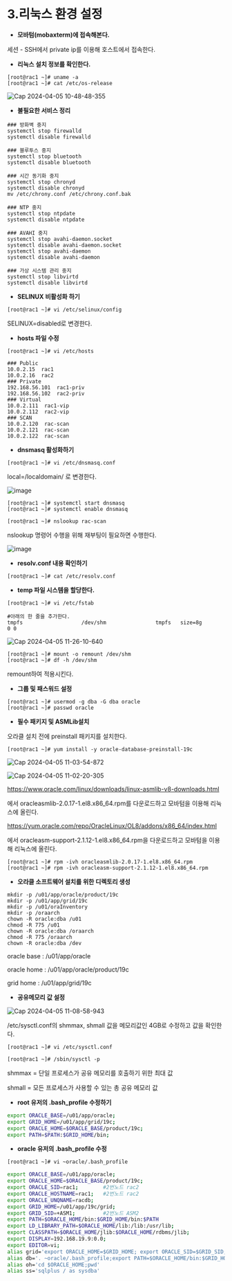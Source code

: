 # **3.리눅스 환경 설정**

- **모바텀(mobaxterm)에 접속해본다.**

세션 - SSH에서 private ip를 이용해 호스트에서 접속한다.

- **리눅스 설치 정보를 확인한다.**

```
[root@rac1 ~]# uname -a
[root@rac1 ~]# cat /etc/os-release
```

![Cap 2024-04-05 10-48-48-355](https://github.com/oraclejyp/19c_rac_inst/assets/133745372/679536ac-c814-4127-b537-889e9b34f1b3)

- **불필요한 서비스 정리**

```
### 방화벽 중지
systemctl stop firewalld
systemctl disable firewalld

### 블루투스 중지
systemctl stop bluetooth
systemctl disable bluetooth

### 시간 동기화 중지
systemctl stop chronyd
systemctl disable chronyd
mv /etc/chrony.conf /etc/chrony.conf.bak

### NTP 중지
systemctl stop ntpdate
systemctl disable ntpdate

### AVAHI 중지
systemctl stop avahi-daemon.socket
systemctl disable avahi-daemon.socket
systemctl stop avahi-daemon
systemctl disable avahi-daemon

### 가상 시스템 관리 중지
systemctl stop libvirtd
systemctl disable libvirtd
```

- **SELINUX 비활성화 하기**

```
[root@rac1 ~]# vi /etc/selinux/config
```

SELINUX=disabled로 변경한다.


- **hosts 파일 수정**
```
[root@rac1 ~]# vi /etc/hosts

### Public
10.0.2.15  rac1
10.0.2.16  rac2        
### Private
192.168.56.101  rac1-priv 
192.168.56.102  rac2-priv
### Virtual
10.0.2.111  rac1-vip 
10.0.2.112  rac2-vip 
### SCAN
10.0.2.120  rac-scan    
10.0.2.121  rac-scan    
10.0.2.122  rac-scan    
```

- **dnsmasq 활성화하기**

```
[root@rac1 ~]# vi /etc/dnsmasq.conf
```

local=/localdomain/ 로 변경한다.

![image](https://github.com/oraclejyp/19c_rac_inst/assets/133745372/69ecbd74-979d-4432-92cc-b9fd39c33950)

```
[root@rac1 ~]# systemctl start dnsmasq
[root@rac1 ~]# systemctl enable dnsmasq

[root@rac1 ~]# nslookup rac-scan
```

nslookup 명령어 수행을 위해 재부팅이 필요하면 수행한다.

![image](https://github.com/oraclejyp/19c_rac_inst/assets/133745372/5716153f-6012-4c39-8617-a7c84fca9254)

- **resolv.conf 내용 확인하기**

```
[root@rac1 ~]# cat /etc/resolv.conf
```

- **temp 파일 시스템을 할당한다.**

```
[root@rac1 ~]# vi /etc/fstab

#아래의 한 줄을 추가한다.
tmpfs                   /dev/shm                tmpfs   size=8g         0 0
```

![Cap 2024-04-05 11-26-10-640](https://github.com/oraclejyp/19c_rac_inst/assets/133745372/27d33d59-f198-4c40-b458-b89a32c3d855)

```
[root@rac1 ~]# mount -o remount /dev/shm
[root@rac1 ~]# df -h /dev/shm
```

remount하여 적용시킨다.


- **그룹 및 패스워드 설정**

```
[root@rac1 ~]# usermod -g dba -G dba oracle
[root@rac1 ~]# passwd oracle
```

- **필수 패키지 및 ASMLib설치**

오라클 설치 전에 preinstall 패키지를 설치한다.

```
[root@rac1 ~]# yum install -y oracle-database-preinstall-19c
```

![Cap 2024-04-05 11-03-54-872](https://github.com/oraclejyp/19c_rac_inst/assets/133745372/e4e5d105-bd42-4ee8-ba34-1fd685e48030)

![Cap 2024-04-05 11-02-20-305](https://github.com/oraclejyp/19c_rac_inst/assets/133745372/e3a34bf0-10c1-4610-9638-5965436ff5b8)

https://www.oracle.com/linux/downloads/linux-asmlib-v8-downloads.html

에서 oracleasmlib-2.0.17-1.el8.x86_64.rpm를 다운로드하고 모바텀을 이용해 리눅스에 올린다.

https://yum.oracle.com/repo/OracleLinux/OL8/addons/x86_64/index.html

에서 oracleasm-support-2.1.12-1.el8.x86_64.rpm을 다운로드하고 모바텀을 이용해 리눅스에 올린다.

```
[root@rac1 ~]# rpm -ivh oracleasmlib-2.0.17-1.el8.x86_64.rpm
[root@rac1 ~]# rpm -ivh oracleasm-support-2.1.12-1.el8.x86_64.rpm
```

- **오라클 소프트웨어 설치를 위한 디렉토리 생성**

```
mkdir -p /u01/app/oracle/product/19c
mkdir -p /u01/app/grid/19c
mkdir -p /u01/oraInventory
mkdir -p /oraarch
chown -R oracle:dba /u01
chmod -R 775 /u01
chown -R oracle:dba /oraarch
chmod -R 775 /oraarch
chown -R oracle:dba /dev
```

oracle base : /u01/app/oracle

oracle home : /u01/app/oracle/product/19c

grid home   : /u01/app/grid/19c

- **공유메모리 값 설정**

![Cap 2024-04-05 11-08-58-943](https://github.com/oraclejyp/19c_rac_inst/assets/133745372/f085db69-3f8b-4ec9-ae7a-a079b27928bd)

/etc/sysctl.conf의 shmmax, shmall 값을 메모리값인 4GB로 수정하고 값을 확인한다.

```
[root@rac1 ~]# vi /etc/sysctl.conf

[root@rac1 ~]# /sbin/sysctl -p
```

shmmax = 단일 프로세스가 공유 메모리를 호출하기 위한 최대 값

shmall = 모든 프로세스가 사용할 수 있는 총 공유 메모리 값

- **root 유저의 .bash_profile 수정하기**

```bash
export ORACLE_BASE=/u01/app/oracle;
export GRID_HOME=/u01/app/grid/19c;
export ORACLE_HOME=$ORACLE_BASE/product/19c;
export PATH=$PATH:$GRID_HOME/bin;
```

- **oracle 유저의 .bash_profile 수정**

```bash
[root@rac1 ~]# vi ~oracle/.bash_profile

export ORACLE_BASE=/u01/app/oracle;
export ORACLE_HOME=$ORACLE_BASE/product/19c;
export ORACLE_SID=rac1;        #2번노드 rac2
export ORACLE_HOSTNAME=rac1;   #2번노드 rac2
export ORACLE_UNQNAME=racdb;
export GRID_HOME=/u01/app/19c/grid;
export GRID_SID=+ASM1;         #2번노드 ASM2
export PATH=$ORACLE_HOME/bin:$GRID_HOME/bin:$PATH
export LD_LIBRARY_PATH=$ORACLE_HOME/lib:/lib:/usr/lib;
export CLASSPATH=$ORACLE_HOME/jlib:$ORACLE_HOME/rdbms/jlib;
export DISPLAY=192.168.19.9:0.0;
export EDITOR=vi;
alias grid='export ORACLE_HOME=$GRID_HOME; export ORACLE_SID=$GRID_SID; export PATH=$ORACLE_HOME/bin:$GRID_HOME/bin:$PATH; echo $ORACLE_SID; echo $ORACLE_HOME'
alias db='. ~oracle/.bash_profile;export PATH=$ORACLE_HOME/bin:$GRID_HOME/bin:$PATH; echo $ORACLE_SID;echo $ORACLE_HOME'
alias oh='cd $ORACLE_HOME;pwd'
alias ss='sqlplus / as sysdba'
```
